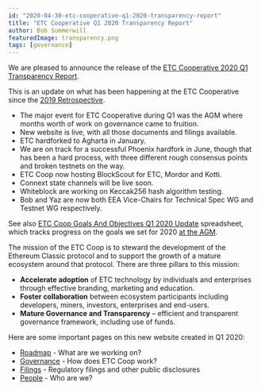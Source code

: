 ```yaml
---
id: "2020-04-30-etc-cooperative-q1-2020-transparency-report"
title: "ETC Cooperative Q1 2020 Transparency Report"
author: Bob Summerwill
featuredImage: transparency.png
tags: [governance]
---
```


We are pleased to announce the release of the
[ETC Cooperative 2020 Q1 Transparency Report](/ETC-Coop-Q1-2020-Report.pdf).

This is an update on what has been happening at the ETC Cooperative since the [2019 Retrospective](./2020-04-13-etc-cooperative-2019-retrospective-released).

- The major event for ETC Cooperative during Q1 was the AGM where months worth of
  work on governance came to fruition.
- New website is live, with all those documents and filings available.
- ETC hardforked to Agharta in January.
- We are on track for a successful Phoenix hardfork in June, though that has been a hard
  process, with three different rough consensus points and broken testnets on the way.
- ETC Coop now hosting BlockScout for ETC, Mordor and Kotti.
- Connext state channels will be live soon.
- Whiteblock are working on Keccak256 hash algorithm testing.
- Bob and Yaz are now both EEA Vice-Chairs for Technical Spec WG and Testnet WG
  respectively.

See also [ETC Coop Goals And Objectives Q1 2020 Update](/ETC-Coop-Goals-And-Objectives-Q1-2020-Update.xlsx) spreadsheet, which tracks progress on the goals we set for 2020 [at the AGM](2020-03-17-etc-cooperative-agm-2020-new-governance).

The mission of the ETC Coop is to steward the development of the Ethereum Classic protocol and to support the growth of a mature ecosystem around that protocol. There are three pillars to this mission:

- **Accelerate adoption** of ETC technology by individuals and enterprises through effective branding, marketing and education.
- **Foster collaboration** between ecosystem participants including developers, miners, investors, enterprises and end-users.
- **Mature Governance and Transparency** – efficient and transparent governance framework, including use of funds.

Here are some important pages on this new website created in Q1 2020:

- [Roadmap](/roadmap) - What are we working on?
- [Governance](/posts/2020-03-17-etc-cooperative-agm-2020-new-governance) - How does ETC Coop work?
- [Filings](/filings) - Regulatory filings and other public disclosures
- [People](/people) - Who are we?
